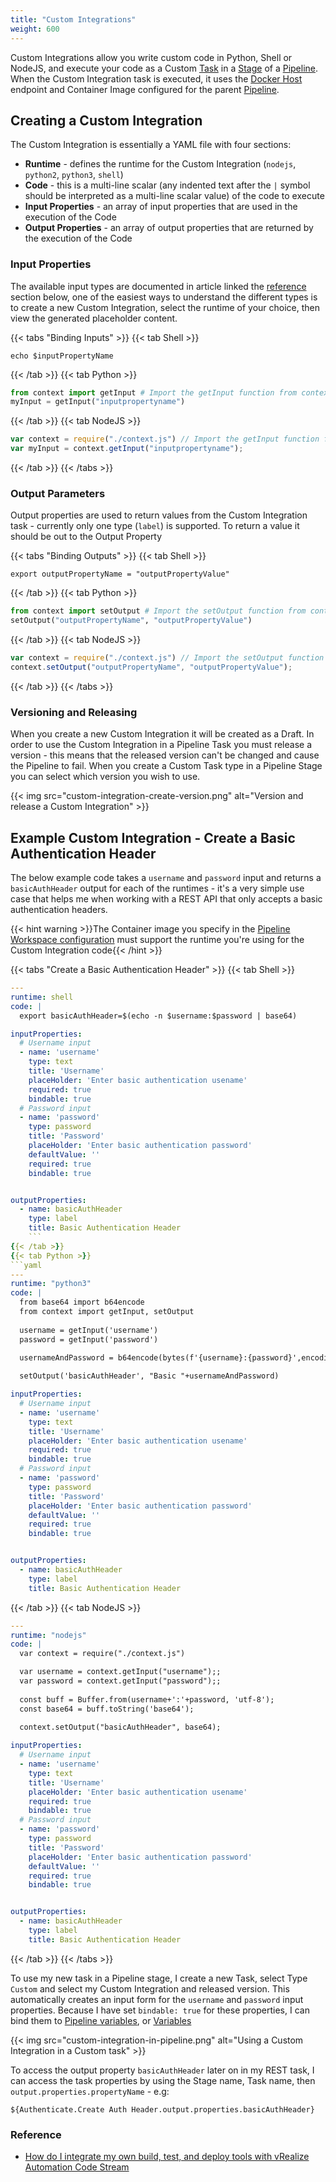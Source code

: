 ```yaml
---
title: "Custom Integrations"
weight: 600
---
```

 
Custom Integrations allow you write custom code in Python, Shell or NodeJS, and execute your code as a Custom [Task]() in a [Stage]() of a [Pipeline](). When the Custom Integration task is executed, it uses the [Docker Host]() endpoint and Container Image configured for the parent [Pipeline]().

## Creating a Custom Integration
The Custom Integration is essentially a YAML file with four sections:

- **Runtime** - defines the runtime for the Custom Integration (`nodejs`, `python2`, `python3`, `shell`)
- **Code** - this is a multi-line scalar (any indented text after the `|` symbol should be interpreted as a multi-line scalar value) of the code to execute
- **Input Properties** - an array of input properties that are used in the execution of the Code
- **Output Properties** - an array of output properties that are returned by the execution of the Code

### Input Properties
The available input types are documented in article linked the [reference](/custom-integrations/#refs) section below, one of the easiest ways to understand the different types is to create a new Custom Integration, select the runtime of your choice, then view the generated placeholder content. 

{{< tabs "Binding Inputs" >}}
{{< tab Shell >}}
```shell
echo $inputPropertyName
```
{{< /tab >}}
{{< tab Python >}}
```python
from context import getInput # Import the getInput function from context.py
myInput = getInput("inputpropertyname")
```
{{< /tab >}}
{{< tab NodeJS >}}
```javascript
var context = require("./context.js") // Import the getInput function from context.js
var myInput = context.getInput("inputpropertyname");
```
{{< /tab >}}
{{< /tabs >}}

### Output Parameters
Output properties are used to return values from the Custom Integration task - currently only one type (`label`) is supported. To return a value it should be out to the Output Property

{{< tabs "Binding Outputs" >}}
{{< tab Shell >}}
```shell
export outputPropertyName = "outputPropertyValue"
```
{{< /tab >}}
{{< tab Python >}}
```python
from context import setOutput # Import the setOutput function from context.py
setOutput("outputPropertyName", "outputPropertyValue")
```
{{< /tab >}}
{{< tab NodeJS >}}
```javascript
var context = require("./context.js") // Import the setOutput function from context.js
context.setOutput("outputPropertyName", "outputPropertyValue");
```
{{< /tab >}}
{{< /tabs >}}

### Versioning and Releasing
When you create a new Custom Integration it will be created as a Draft. In order to use the Custom Integration in a Pipeline Task you must release a version - this means that the released version can't be changed and cause the Pipeline to fail. When you create a Custom Task type in a Pipeline Stage you can select which version you wish to use.

{{< img src="custom-integration-create-version.png" alt="Version and release a Custom Integration" >}}

## Example Custom Integration - Create a Basic Authentication Header

The below example code takes a `username` and `password` input and returns a `basicAuthHeader` output for each of the runtimes - it's a very simple use case that helps me when working with a REST API that only accepts a basic authentication headers.

{{< hint warning >}}The Container image you specify in the [Pipeline Workspace configuration](/pipelines/#pipeline-configuration) must support the runtime you're using for the Custom Integration code{{< /hint >}}

{{< tabs "Create a Basic Authentication Header" >}}
{{< tab Shell >}}
```yaml
---
runtime: shell
code: |
  export basicAuthHeader=$(echo -n $username:$password | base64)

inputProperties:
  # Username input
  - name: 'username'
    type: text
    title: 'Username'
    placeHolder: 'Enter basic authentication usename'
    required: true
    bindable: true
  # Password input
  - name: 'password'
    type: password
    title: 'Password'
    placeHolder: 'Enter basic authentication password'
    defaultValue: ''
    required: true
    bindable: true


outputProperties:
  - name: basicAuthHeader
    type: label
    title: Basic Authentication Header
    ```
{{< /tab >}}
{{< tab Python >}}
```yaml
---
runtime: "python3"
code: |
  from base64 import b64encode
  from context import getInput, setOutput
  
  username = getInput('username')
  password = getInput('password')
  
  usernameAndPassword = b64encode(bytes(f'{username}:{password}',encoding='ascii')).decode('ascii')

  setOutput('basicAuthHeader', "Basic "+usernameAndPassword)

inputProperties:
  # Username input
  - name: 'username'
    type: text
    title: 'Username'
    placeHolder: 'Enter basic authentication usename'
    required: true
    bindable: true
  # Password input
  - name: 'password'
    type: password
    title: 'Password'
    placeHolder: 'Enter basic authentication password'
    defaultValue: ''
    required: true
    bindable: true


outputProperties:
  - name: basicAuthHeader
    type: label
    title: Basic Authentication Header
```
{{< /tab >}}
{{< tab NodeJS >}}
```yaml
---
runtime: "nodejs"
code: |
  var context = require("./context.js")

  var username = context.getInput("username");;
  var password = context.getInput("password");;
  
  const buff = Buffer.from(username+':'+password, 'utf-8');
  const base64 = buff.toString('base64');
  
  context.setOutput("basicAuthHeader", base64);

inputProperties:
  # Username input
  - name: 'username'
    type: text
    title: 'Username'
    placeHolder: 'Enter basic authentication usename'
    required: true
    bindable: true
  # Password input
  - name: 'password'
    type: password
    title: 'Password'
    placeHolder: 'Enter basic authentication password'
    defaultValue: ''
    required: true
    bindable: true


outputProperties:
  - name: basicAuthHeader
    type: label
    title: Basic Authentication Header
```
{{< /tab >}}
{{< /tabs >}}

To use my new task in a Pipeline stage, I create a new Task, select Type `Custom` and select my Custom Integration and released version. This automatically creates an input form for the `username` and `password` input properties. Because I have set `bindable: true` for these properties, I can bind them to [Pipeline variables](/pipelines/#variables-in-pipelines), or [Variables](/configure/variables)

{{< img src="custom-integration-in-pipeline.png" alt="Using a Custom Integration in a Custom task" >}}

To access the output property `basicAuthHeader` later on in my REST task, I can access the task properties by using the Stage name, Task name, then `output.properties.propertyName` - e.g:

`${Authenticate.Create Auth Header.output.properties.basicAuthHeader}`

### Reference
 * [How do I integrate my own build, test, and deploy tools with vRealize Automation Code Stream](https://docs.vmware.com/en/vRealize-Automation/8.3/Using-and-Managing-CodeStream/GUID-AB3CF709-D725-4CF2-90E5-144E0162DA59.html?hWord=N4IghgNiBcIMYFcDOAXA9gWwAQEsB2KApgOYBOYKOaeIAvkA)
